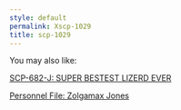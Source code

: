 ```yaml
---
style: default
permalink: Xscp-1029
title: scp-1029
---
```

You may also like:

[SCP-682-J: SUPER BESTEST LIZERD EVER](http://scp-wiki.net/scp-682-j)

[Personnel File: Zolgamax Jones](http://scp-wiki.net/zolgamax)
